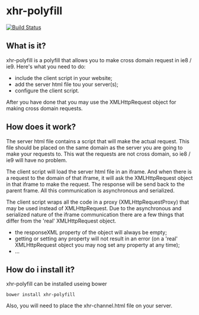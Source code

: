 # xhr-polyfill

[![Build Status](https://travis-ci.org/LuvDaSun/xhr-polyfill.svg)](https://travis-ci.org/LuvDaSun/xhr-polyfill)

## What is it?

xhr-polyfill is a polyfill that allows you to make cross domain request in ie8 / ie9. Here's what you need to do:

- include the client script in your website;
- add the server html file tou your server(s);
- configure the client script.

After you have done that you may use the XMLHttpRequest object for making cross domain requests.


## How does it work?

The server html file contains a script that will make the actual request. This file should be placed on the same domain as the server you are going to make your requests to. This wat the requests are not cross domain, so ie8 / ie9 will have no problem.

The client script will load the server html file in an iframe. And when there is a request to the domain of that iframe, it will ask the XMLHttpRequest object in that iframe to make the request. The response will be send back to the parent frame. All this communication is asynchronous and serialized.

The client script wraps all the code in a proxy (XMLHttpRequestProxy) that may be used instead of XMLHttpRequest. Due to the asynchronous and serialized nature of the iframe communication there are a few things that differ from the 'real' XMLHttpRequest object.

- the responseXML property of the object will always be empty;
- getting or setting any property will not result in an error (on a 'real' XMLHttpRequest object you may nog set any property at any time);
- ...


## How do i install it?

xhr-polyfill can be installed useing bower
	
	bower install xhr-polyfill

Also, you will need to place the xhr-channel.html file on your server.

